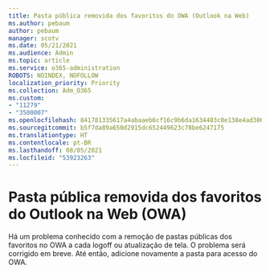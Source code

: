 ```yaml
---
title: Pasta pública removida dos favoritos do OWA (Outlook na Web)
ms.author: pebaum
author: pebaum
manager: scotv
ms.date: 05/21/2021
ms.audience: Admin
ms.topic: article
ms.service: o365-administration
ROBOTS: NOINDEX, NOFOLLOW
localization_priority: Priority
ms.collection: Adm_O365
ms.custom:
- "11279"
- "3500007"
ms.openlocfilehash: 841781335617a4abaaeb6cf16c9b6da1634403c0e138e4ad306a109fd474a230
ms.sourcegitcommit: b5f7da89a650d2915dc652449623c78be6247175
ms.translationtype: HT
ms.contentlocale: pt-BR
ms.lasthandoff: 08/05/2021
ms.locfileid: "53923263"
---
```

# <a name="public-folder-removed-from-outlook-on-the-web-owa-favorites"></a>Pasta pública removida dos favoritos do Outlook na Web (OWA)

Há um problema conhecido com a remoção de pastas públicas dos favoritos no OWA a cada logoff ou atualização de tela. O problema será corrigido em breve. Até então, adicione novamente a pasta para acesso do OWA.